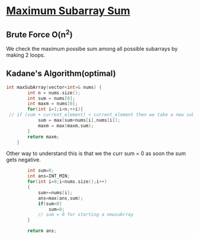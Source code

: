 # [Maximum Subarray Sum](https://leetcode.com/problems/maximum-subarray/)

## Brute Force O(n<sup>2</sup>)

We check the maximum possibe sum among all possible subarrays by making 2 loops.

## Kadane's Algorithm(optimal)

```C++
int maxSubArray(vector<int>& nums) {
        int n = nums.size();
        int sum = nums[0];
        int maxm = nums[0];
        for(int i=1;i<n;++i){
 // if (sum + current_element) < current_element then we take a new subarray starting from current_element for optimal result
            sum = max(sum+nums[i],nums[i]);
            maxm = max(maxm,sum);
        }
        return maxm;
    }
```

Other way to understand this is that we the curr sum = 0 as soon the sum gets negative.

```C++
        int sum=0;
        int ans=INT_MIN;
        for(int i=0;i<nums.size();i++)
        {
            sum+=nums[i];
            ans=max(ans,sum);
            if(sum<0)
                sum=0;
            // sum = 0 for starting a newsubrray
        }

        return ans;
```
